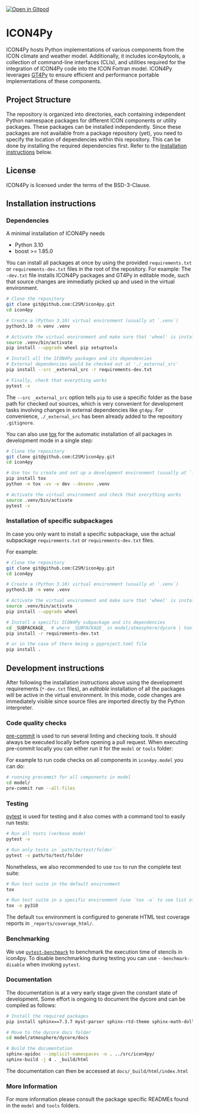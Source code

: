 [![Open in Gitpod](https://img.shields.io/badge/Gitpod-ready--to--code-908a85?logo=gitpod)](https://gitpod.io/#https://github.com/C2SM/icon4py)

# ICON4Py

ICON4Py hosts Python implementations of various components from the ICON climate and weather model. Additionally, it includes icon4pytools, a collection of command-line interfaces (CLIs), and utilities required for the integration of ICON4Py code into the ICON Fortran model. ICON4Py leverages [GT4Py](https://github.com/GridTools/gt4py) to ensure efficient and performance portable implementations of these components.

## Project Structure

The repository is organized into directories, each containing independent Python namespace packages for different ICON components or utility packages. These packages can be installed independently. Since these packages are not available from a package repository (yet), you need to specify the location of dependencies within this repository. This can be done by installing the required dependencies first. Refer to the [Installation instructions](#installation-instructions) below.

## License

ICON4Py is licensed under the terms of the BSD-3-Clause.

## Installation instructions
### Dependencies
A minimal installation of ICON4Py needs 
- Python 3.10
- boost >= 1.85.0

You can install all packages at once by using the provided `requirements.txt` or `requirements-dev.txt` files in the root of the repository. For example:
The `-dev.txt` file installs ICON4Py packages and GT4Py in editable mode, such that source changes are immediatly picked up and used in the virtual environment. 
```bash
# Clone the repository
git clone git@github.com:C2SM/icon4py.git
cd icon4py

# Create a (Python 3.10) virtual environment (usually at `.venv`)
python3.10 -m venv .venv

# Activate the virtual environment and make sure that 'wheel' is installed
source .venv/bin/activate
pip install --upgrade wheel pip setuptools

# Install all the ICON4Py packages and its dependencies
# External dependencies would be checked out at './_external_src'
pip install --src _external_src -r requirements-dev.txt

# Finally, check that everything works
pytest -v
```

The `--src _external_src` option tells `pip` to use a specific folder as the base path for checked out sources, which is very convenient for development tasks involving changes in external dependencies like `gt4py`. For convenience, `./_external_src` has been already added to the repository `.gitignore`.

You can also use [tox](https://tox.wiki/en/latest/) for the automatic installation of all packages in development mode in a single step:


```bash
# Clone the repository
git clone git@github.com:C2SM/icon4py.git
cd icon4py

# Use tox to create and set up a development environment (usually at `.venv`) in verbose mode
pip install tox
python -m tox -vv -e dev --devenv .venv

# Activate the virtual environment and check that everything works
source .venv/bin/activate
pytest -v
```



### Installation of specific subpackages

In case you only want to install a specific subpackage, use the actual subpackage `requirements.txt` or `requirements-dev.txt` files.

For example:

```bash
# Clone the repository
git clone git@github.com:C2SM/icon4py.git
cd icon4py

# Create a (Python 3.10) virtual environment (usually at `.venv`)
python3.10 -m venv .venv

# Activate the virtual environment and make sure that 'wheel' is installed
source .venv/bin/activate
pip install --upgrade wheel

# Install a specific ICON4Py subpackage and its dependencies
cd _SUBPACKAGE_  # where _SUBPACKAGE_ in model/atmosphere/dycore | tools | ...
pip install -r requirements-dev.txt

# or in the case of there being a pyproject.toml file
pip install .
```

## Development instructions

After following the installation instructions above using the development requirements (`*-dev.txt` files), an _editable_ installation of all the packages will be active in the virtual environment. In this mode, code changes are immediately visible since source files are imported directly by the Python interpreter.

### Code quality checks

[pre-commit](https://pre-commit.com/) is used to run several linting and checking tools. It should always be executed locally before opening a pull request. When executing pre-commit locally you can either run it for the `model` or `tools` folder:

For example to run code checks on all components in `icon4py.model` you can do:

```bash
# running precommit for all components in model
cd model/
pre-commit run --all-files
```

### Testing

[pytest](https://pytest.org/) is used for testing and it also comes with a command tool to easily run tests:

```bash
# Run all tests (verbose mode)
pytest -v

# Run only tests in `path/to/test/folder`
pytest -v path/to/test/folder
```

Nonetheless, we also recommended to use `tox` to run the complete test suite:

```bash
# Run test suite in the default environment
tox

# Run test suite in a specific environment (use `tox -a` to see list of envs)
tox -e py310
```

The default `tox` environment is configured to generate HTML test coverage reports in `_reports/coverage_html/`.

### Benchmarking

We use [`pytest-benchmark`](https://pytest-benchmark.readthedocs.io/en/latest/) to benchmark the execution time of stencils in icon4py. To disable benchmarking during testing you can use `--benchmark-disable` when invoking `pytest`.

### Documentation

The documentation is at a very early stage given the constant state of development. Some effort is ongoing to document the dycore and can be compiled as follows:

```bash
# Install the required packages
pip install sphinx==7.3.7 myst-parser sphinx-rtd-theme sphinx-math-dollar sphinx-toolbox

# Move to the dycore docs folder
cd model/atmosphere/dycore/docs

# Build the documentation
sphinx-apidoc --implicit-namespaces -o . ../src/icon4py/
sphinx-build -j 4 . _build/html
```

The documentation can then be accessed at `docs/_build/html/index.html`

### More Information

For more information please consult the package specific READMEs found in the `model` and `tools` folders.
